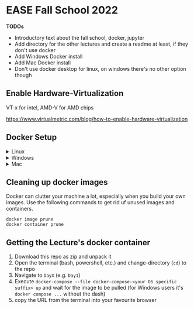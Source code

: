 # EASE Fall School 2022

**TODOs**

* Introductory text about the fall school, docker, jupyter
* Add directory for the other lectures and create a readme at least, if they don't use docker
* Add Windows Docker install
* Add Mac Docker install
* Don't use docker desktop for linux, on windows there's no other option though

## Enable Hardware-Virtualization

VT-x for intel, AMD-V for AMD chips

https://www.virtualmetric.com/blog/how-to-enable-hardware-virtualization


## Docker Setup

<details><summary>Linux</summary>

Install utility software first
```
sudo apt update
sudo apt install \
    ca-certificates \
    curl \
    gnupg \
    lsb-release
```
Get keyring and Docker's package references
```
sudo mkdir -p /etc/apt/keyrings
curl -fsSL https://download.docker.com/linux/debian/gpg | sudo gpg --dearmor -o /etc/apt/keyrings/docker.gpg
echo \
  "deb [arch=$(dpkg --print-architecture) signed-by=/etc/apt/keyrings/docker.gpg] https://download.docker.com/linux/debian \
  $(lsb_release -cs) stable" | sudo tee /etc/apt/sources.list.d/docker.list > /dev/null
```
Install docker-compose
```
sudo apt install docker-compose
```
#### Linux Postinstall ([troubleshoot here](https://docs.docker.com/engine/install/linux-postinstall/))
```
sudo groupadd docker # this may have already happened by installing docker
sudo usermod -aG docker $USER
newgrp docker # Or re-login to activate the changes in the usergroup
```
Test installation and postinstall with 
```
docker run hello-world
```
Allow docker to open x-Applications, like the robot simulator
```
xhost +local:docker
```
#### Troubleshoot when using docker:

When `docker run hello-world` doesn't work because of missing permissions, check
```
groups
```
and see if `docker` is listed. If it's not, check the *Linux Posinstall* above. If it is, re-login or reboot you machine to reset user permissions.

If `docker-compose up` (see below, when starting a lecture) complains about connectivity issues, restart the docker service and socket:
```
sudo systemctl restart docker.service
sudo systemctl restart docker.socket
```

If it still doesn't work, reinstall docker. First remove the current installation
```
sudo apt prune docker-compose
```
and start from the top. `docker-compose` installs all the other required docker packages to run the lecture.

</details>

<details>
    <summary>Windows</summary>
Docker on Windows needs a Linux kernel, this is solved with Windows Subsystem for Linux (WSL). And since we are running the robot simulation as an OpenGL application in the Docker container, we also need proper x-forwarding back to the Windows display to visualize it.

* Activate Windows Subsystem for Linux
  * Press the `Windows` key, type `features` and execute `Turn Windows Features on or off`
  * Scroll down to `Windows Subsystem for Linux` and check the box
* Upgrade to WSL2, it's got important functionality
  * Check, if your CPU is capable of WSL2 with the Powershell command `systeminfo` and look for 'System Type' (in your machines language, e.g. 'Systemtyp' in german). it must be an x64-based architecture. If it's not, use the Virtualbox VM instead.
  * [WSL2 upgrade installer download](https://wslstorestorage.blob.core.windows.net/wslblob/wsl_update_x64.msi)
  * [WSL2 upgrade documentation](https://docs.microsoft.com/en-us/windows/wsl/install-manual#step-4---download-the-linux-kernel-update-package)
* Install the Ubuntu 20.04 distribution
  * Open Powershell **as administrator**
  * `wsl --set-default-version 2` to set WSL2 as default
  * `wsl --list --version` checks installed distributions, it should be empty.
    * if you already have an Ubuntu 20.04 distro installed in your WSL (others are fine), save it with `wsl --export Ubuntu-20.04 ./Ubuntu2004Backup.tar`, which creates a TAR file at the specified location. Then remove it from wsl with `wsl --unregister Ubuntu-20.04`. You can import it back later, [which is explained here](https://4sysops.com/archives/export-and-import-windows-subsystem-for-linux-wsl/).
  * `wsl --list --online` shows all available Linux distribution that can be installed
  * `wsl --install -d Ubuntu-20.04` because Ubuntu 20.04 is that we're working with.
  * this may take a while...
  * `wsl --list --version` checks the installed distributions. Make sure that Ubuntu-20.04 is among them. Otherwise install it again. If that doesn't work, check if Hardware Virtualization is enabled in the BIOS and try again.
  * upgrade to WSL 2
    
  * In Powershell: `wsl` should get you into the Ubuntu-20.04 system
    * Update package references with `sudo apt update`
    * Install updates with `sudo apt upgrade`
    * Install opengl with `sudo apt install mesa-utils`
* install docker desktop
  * [installer download](https://desktop.docker.com/win/main/amd64/Docker%20Desktop%20Installer.exe)
  * [documentation](https://docs.docker.com/desktop/install/windows-install/)
  * restart your PC to install the system updates
  * run Docker Desktop **as administrator** and wait. Launching Docker for the first time takes long.

* **TODO: install and setup xLaunch and configure xhost access and DISPLAY setup**
* install xMing
  * [documentation](http://www.straightrunning.com/XmingNotes/)
  * [installer download](https://sourceforge.net/projects/xming/files/Xming/6.9.0.31/Xming-6-9-0-31-setup.exe/download)

* download this repository as zip and unzip it
* open Powershell **as administrator**
* Copy the path to the unzipped repository
* navigate to that directory and into a specific `DayX` with `cd <the path that you copied>`
* in Powershell, execute `docker compose --file <the docker-compose yml file name for Windows> up`
* wait for the image to be downloaded and executed
* copy the 127.x.x.x URL and put it into your favourite browser

</details>

<details>
    <summary>Mac</summary>

- **Write install guide explicitly** 

https://docs.docker.com/desktop/install/mac-install/ 

</details>

## Cleaning up docker images

Docker can clutter your machine a lot, especially when you build your own images. Use the following commands to get rid uf unused images and containers.
```
docker image prune
docker container prune
```

## Getting the Lecture's docker container

1. Download this repo as zip and unpack it
2. Open the terminal (bash, powershell, etc.) and change-directory (`cd`) to the repo
3. Navigate to `DayX` (e.g. `Day1`)
4. Execute `docker-compose --file docker-compose-<your OS specific suffix> up` and wait for the image to be pulled
      (for Windows users it's `docker compose ...` without the dash)
5. copy the URL from the terminal into your favourite browser
